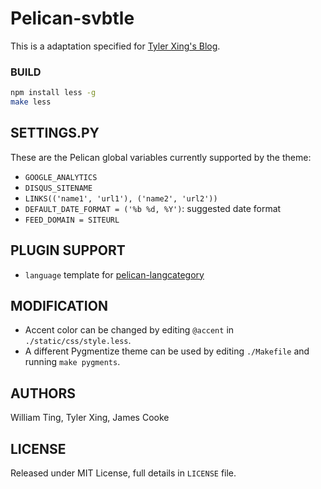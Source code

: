 # Pelican-svbtle

This is a adaptation specified for [Tyler Xing's Blog](http://cnborn.net).

### BUILD

```bash
npm install less -g
make less
```

## SETTINGS.PY

These are the Pelican global variables currently supported by the theme:

- `GOOGLE_ANALYTICS`
- `DISQUS_SITENAME`
- `LINKS(('name1', 'url1'), ('name2', 'url2'))`
- `DEFAULT_DATE_FORMAT = ('%b %d, %Y')`: suggested date format
- `FEED_DOMAIN = SITEURL`

## PLUGIN SUPPORT

- `language` template for [pelican-langcategory](https://github.com/CNBorn/pelican-langcategory)

## MODIFICATION

- Accent color can be changed by editing `@accent` in `./static/css/style.less`.
- A different Pygmentize theme can be used by editing `./Makefile` and running `make pygments`.

## AUTHORS

William Ting, Tyler Xing, James Cooke

## LICENSE

Released under MIT License, full details in `LICENSE` file.
